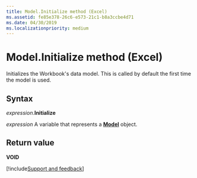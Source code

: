```yaml
---
title: Model.Initialize method (Excel)
ms.assetid: fe85e378-26c6-e573-21c1-b8a3ccbe4d71
ms.date: 04/30/2019
ms.localizationpriority: medium
---
```



# Model.Initialize method (Excel)

Initializes the Workbook's data model. This is called by default the first time the model is used.


## Syntax

_expression_.**Initialize**

_expression_ A variable that represents a **[Model](Excel.Model.md)** object.


## Return value

**VOID**




[!include[Support and feedback](~/includes/feedback-boilerplate.md)]